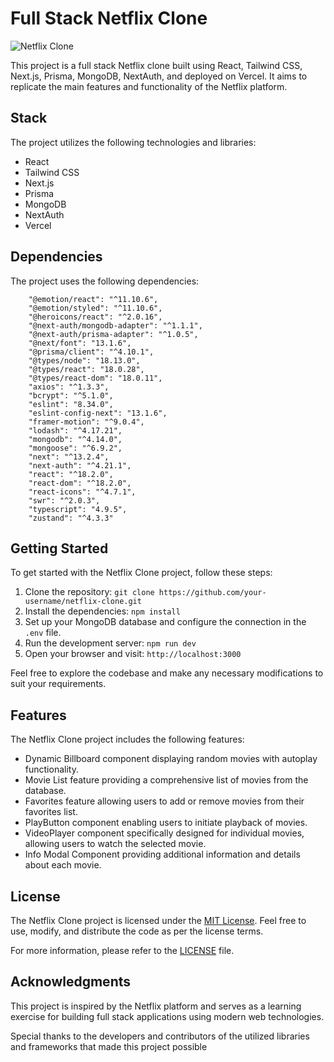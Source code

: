 # Full Stack Netflix Clone

![Netflix Clone](https://i.ibb.co/4tmxCR0/image-1.png)

This project is a full stack Netflix clone built using React, Tailwind CSS, Next.js, Prisma, MongoDB, NextAuth, and deployed on Vercel. It aims to replicate the main features and functionality of the Netflix platform.

## Stack

The project utilizes the following technologies and libraries:

- React
- Tailwind CSS
- Next.js
- Prisma
- MongoDB
- NextAuth
- Vercel

## Dependencies

The project uses the following dependencies:

```
    "@emotion/react": "^11.10.6",
    "@emotion/styled": "^11.10.6",
    "@heroicons/react": "^2.0.16",
    "@next-auth/mongodb-adapter": "^1.1.1",
    "@next-auth/prisma-adapter": "^1.0.5",
    "@next/font": "13.1.6",
    "@prisma/client": "^4.10.1",
    "@types/node": "18.13.0",
    "@types/react": "18.0.28",
    "@types/react-dom": "18.0.11",
    "axios": "^1.3.3",
    "bcrypt": "^5.1.0",
    "eslint": "8.34.0",
    "eslint-config-next": "13.1.6",
    "framer-motion": "^9.0.4",
    "lodash": "^4.17.21",
    "mongodb": "^4.14.0",
    "mongoose": "^6.9.2",
    "next": "^13.2.4",
    "next-auth": "^4.21.1",
    "react": "^18.2.0",
    "react-dom": "^18.2.0",
    "react-icons": "^4.7.1",
    "swr": "^2.0.3",
    "typescript": "4.9.5",
    "zustand": "^4.3.3"
```

## Getting Started

To get started with the Netflix Clone project, follow these steps:

1. Clone the repository: `git clone https://github.com/your-username/netflix-clone.git`
2. Install the dependencies: `npm install`
3. Set up your MongoDB database and configure the connection in the `.env` file.
4. Run the development server: `npm run dev`
5. Open your browser and visit: `http://localhost:3000`

Feel free to explore the codebase and make any necessary modifications to suit your requirements.

## Features

The Netflix Clone project includes the following features:

- Dynamic Billboard component displaying random movies with autoplay functionality.
- Movie List feature providing a comprehensive list of movies from the database.
- Favorites feature allowing users to add or remove movies from their favorites list.
- PlayButton component enabling users to initiate playback of movies.
- VideoPlayer component specifically designed for individual movies, allowing users to watch the selected movie.
- Info Modal Component providing additional information and details about each movie.

## License

The Netflix Clone project is licensed under the [MIT License](link_to_license). Feel free to use, modify, and distribute the code as per the license terms.

For more information, please refer to the [LICENSE](link_to_license) file.

## Acknowledgments

This project is inspired by the Netflix platform and serves as a learning exercise for building full stack applications using modern web technologies.

Special thanks to the developers and contributors of the utilized libraries and frameworks that made this project possible
